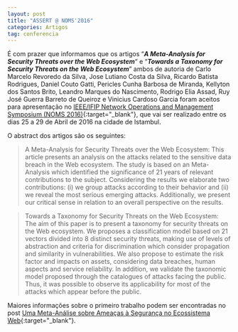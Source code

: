 ```yaml
---
layout: post
title: "ASSERT @ NOMS'2016"
categories: Artigos
tag: conferencia
---
```


É com prazer que informamos que os artigos “_**A Meta-Analysis for Security Threats over the Web Ecosystem**_“ e “_**Towards a Taxonomy for Security Threats on the Web Ecosystem**_” ambos de autoria de Carlo Marcelo Revoredo da Silva, Jose Lutiano Costa da Silva, Ricardo Batista Rodrigues, Daniel Couto Gatti, Pericles Cunha Barbosa de Miranda, Kellyton dos Santos Brito, Leandro Marques do Nascimento, Rodrigo Elia Assad, Ruy José Guerra Barreto de Queiroz e Vinicius Cardoso Garcia foram aceitos para apresentação no [IEEE/IFIP Network Operations and Management Symposium (NOMS 2016)](http://noms2016.ieee-noms.org/){:target="_blank"}, que vai ser realizado entre os dias 25 a 29 de Abril de 2016 na cidade de Istambul.

O abstract dos artigos são os seguintes:

> A Meta-Analysis for Security Threats over the Web Ecosystem: This article presents an analysis on the attacks related to the sensitive data breach in the Web ecosystem. The study is based on an Meta-Analysis which identified the significance of 21 years of relevant contributions to the subject. Considering the results we elaborate two contributions: (i) we group attacks according to their behavior and (ii) we reveal the most serious emerging attacks. Additionally, we present our critical sense in relation to an overall perspective on the results.

> Towards a Taxonomy for Security Threats on the Web Ecosystem: The aim of this paper is to present a taxonomy for security threats on the Web ecosystem. We proposes a classification model based on 21 vectors divided into 8 distinct security threats, making use of levels of abstraction and criteria for discrimination which consider propagation and similarity in vulnerabilities. We also propose to estimate the risk factor and impacts on assets, considering data breaches, human aspects and service reliability. In addition, we validate the taxonomic model proposed through the catalogues of attacks facing the public. Thus, it was possible to observe its applicability for most of the attacks which appear before the public.

Maiores informações sobre o primeiro trabalho podem ser encontradas no post [Uma Meta-Análise sobre Ameaças à Segurança no Ecossistema Web](artigos/2015/12/24/uma-meta-analise-sobre-ameacas-a-seguranca-no.html){:target="_blank"}.